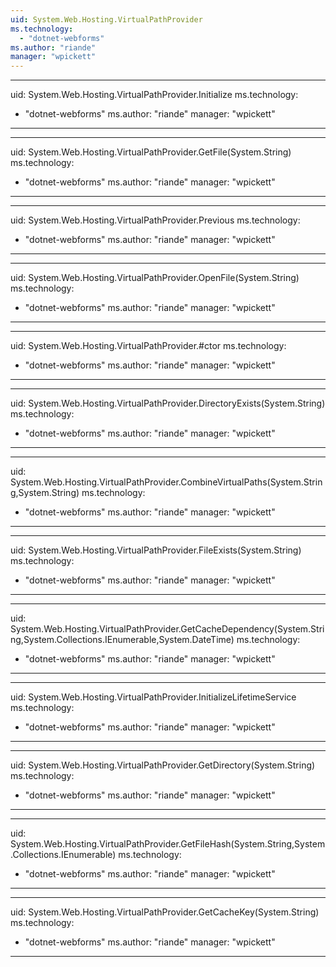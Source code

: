```yaml
---
uid: System.Web.Hosting.VirtualPathProvider
ms.technology: 
  - "dotnet-webforms"
ms.author: "riande"
manager: "wpickett"
---
```


---
uid: System.Web.Hosting.VirtualPathProvider.Initialize
ms.technology: 
  - "dotnet-webforms"
ms.author: "riande"
manager: "wpickett"
---

---
uid: System.Web.Hosting.VirtualPathProvider.GetFile(System.String)
ms.technology: 
  - "dotnet-webforms"
ms.author: "riande"
manager: "wpickett"
---

---
uid: System.Web.Hosting.VirtualPathProvider.Previous
ms.technology: 
  - "dotnet-webforms"
ms.author: "riande"
manager: "wpickett"
---

---
uid: System.Web.Hosting.VirtualPathProvider.OpenFile(System.String)
ms.technology: 
  - "dotnet-webforms"
ms.author: "riande"
manager: "wpickett"
---

---
uid: System.Web.Hosting.VirtualPathProvider.#ctor
ms.technology: 
  - "dotnet-webforms"
ms.author: "riande"
manager: "wpickett"
---

---
uid: System.Web.Hosting.VirtualPathProvider.DirectoryExists(System.String)
ms.technology: 
  - "dotnet-webforms"
ms.author: "riande"
manager: "wpickett"
---

---
uid: System.Web.Hosting.VirtualPathProvider.CombineVirtualPaths(System.String,System.String)
ms.technology: 
  - "dotnet-webforms"
ms.author: "riande"
manager: "wpickett"
---

---
uid: System.Web.Hosting.VirtualPathProvider.FileExists(System.String)
ms.technology: 
  - "dotnet-webforms"
ms.author: "riande"
manager: "wpickett"
---

---
uid: System.Web.Hosting.VirtualPathProvider.GetCacheDependency(System.String,System.Collections.IEnumerable,System.DateTime)
ms.technology: 
  - "dotnet-webforms"
ms.author: "riande"
manager: "wpickett"
---

---
uid: System.Web.Hosting.VirtualPathProvider.InitializeLifetimeService
ms.technology: 
  - "dotnet-webforms"
ms.author: "riande"
manager: "wpickett"
---

---
uid: System.Web.Hosting.VirtualPathProvider.GetDirectory(System.String)
ms.technology: 
  - "dotnet-webforms"
ms.author: "riande"
manager: "wpickett"
---

---
uid: System.Web.Hosting.VirtualPathProvider.GetFileHash(System.String,System.Collections.IEnumerable)
ms.technology: 
  - "dotnet-webforms"
ms.author: "riande"
manager: "wpickett"
---

---
uid: System.Web.Hosting.VirtualPathProvider.GetCacheKey(System.String)
ms.technology: 
  - "dotnet-webforms"
ms.author: "riande"
manager: "wpickett"
---
